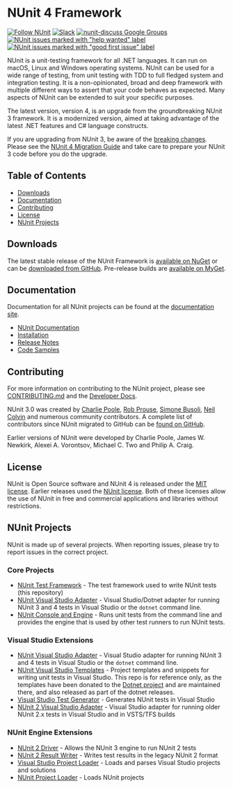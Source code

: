 # NUnit 4 Framework #


[![Follow NUnit](https://img.shields.io/twitter/follow/nunit.svg?style=social)](https://twitter.com/nunit) [![Slack](https://img.shields.io/badge/chat-on%20Slack-brightgreen)](https://join.slack.com/t/nunit/shared_invite/zt-jz58jw68-Led8y3WH4n2a~Y5WjuOpKA) [![nunit-discuss Google Groups](https://img.shields.io/badge/mailing%20list-nunit--discuss-blue.svg)](https://groups.google.com/forum/#!forum/nunit-discuss) [![NUnit issues marked with "help wanted" label](https://img.shields.io/github/issues/nunit/nunit/help%20wanted.svg)](https://github.com/nunit/nunit/issues?q=is%3Aopen+is%3Aissue+label%3A%22help+wanted%22) [![NUnit issues marked with "good first issue" label](https://img.shields.io/github/issues/nunit/nunit/good%20first%20issue.svg)](https://github.com/nunit/nunit/issues?q=is%3Aopen+is%3Aissue+label%3A%22good+first+issue%22)

NUnit is a unit-testing framework for all .NET languages. 
It can run on macOS, Linux and Windows operating systems. 
NUnit can be used for a wide range of testing, from unit testing with TDD to full fledged system and integration testing.
It is a non-opinionated, broad and deep framework with multiple different ways to assert that your code behaves as expected. Many aspects of NUnit can be extended to suit your specific purposes.

The latest version, version 4, is an upgrade from the groundbreaking NUnit 3 framework. It is a modernized version, aimed at taking advantage of the latest .NET features and C# language constructs.

If you are upgrading from NUnit 3, be aware of the [breaking changes](https://docs.nunit.org/articles/nunit/release-notes/breaking-changes.html#nunit-40). Please see the [NUnit 4 Migration Guide](https://docs.nunit.org/articles/nunit/release-notes/Nunit4.0-MigrationGuide.html) and take care to prepare your NUnit 3 code before you do the upgrade.

## Table of Contents ##

- [Downloads](#downloads)
- [Documentation](#documentation)
- [Contributing](#contributing)
- [License](#license)
- [NUnit Projects](#nunit-projects)

## Downloads ##

The latest stable release of the NUnit Framework is [available on NuGet](https://www.nuget.org/packages/NUnit/) or can be [downloaded from GitHub](https://github.com/nunit/nunit/releases). Pre-release builds are [available on MyGet](https://www.myget.org/feed/nunit/package/nuget/NUnit).

## Documentation ##

Documentation for all NUnit projects can be found at the [documentation site](https://docs.nunit.org).

- [NUnit Documentation](https://docs.nunit.org/articles/nunit/intro.html)
- [Installation](https://docs.nunit.org/articles/nunit/getting-started/installation.html)
- [Release Notes](https://docs.nunit.org/articles/nunit/release-notes/framework.html)
- [Code Samples](https://docs.nunit.org/articles/nunit/getting-started/samples.html)

## Contributing ##

For more information on contributing to the NUnit project, please see [CONTRIBUTING.md](https://github.com/nunit/nunit/blob/master/CONTRIBUTING.md) and the [Developer Docs](https://docs.nunit.org/articles/developer-info/Team-Practices.html#technical-practices).

NUnit 3.0 was created by [Charlie Poole](https://github.com/CharliePoole), [Rob Prouse](https://github.com/rprouse), [Simone Busoli](https://github.com/simoneb), [Neil Colvin](https://github.com/oznetmaster) and numerous community contributors. A complete list of contributors since NUnit migrated to GitHub can be [found on GitHub](https://github.com/nunit/nunit/graphs/contributors).

Earlier versions of NUnit were developed by Charlie Poole, James W. Newkirk, Alexei A. Vorontsov, Michael C. Two and Philip A. Craig.

## License ##

NUnit is Open Source software and NUnit 4 is released under the [MIT license](https://raw.githubusercontent.com/nunit/nunit/master/LICENSE.txt). Earlier releases used the [NUnit license](https://nunit.org/nuget/license.html). Both of these licenses allow the use of NUnit in free and commercial applications and libraries without restrictions.

## NUnit Projects ##

NUnit is made up of several projects. When reporting issues, please try to report issues in the correct project.

### Core Projects ###

- [NUnit Test Framework](https://github.com/nunit/nunit) - The test framework used to write NUnit tests (this repository)
- [NUnit Visual Studio Adapter](https://github.com/nunit/nunit3-vs-adapter) - Visual Studio/Dotnet adapter for running NUnit 3 and 4 tests in Visual Studio or the `dotnet` command line.
- [NUnit Console and Engine](https://github.com/nunit/nunit-console) - Runs unit tests from the command line and provides the engine that is used by other test runners to run NUnit tests.

### Visual Studio Extensions ###

- [NUnit Visual Studio Adapter](https://github.com/nunit/nunit3-vs-adapter) - Visual Studio adapter for running NUnit 3 and 4 tests in Visual Studio or the `dotnet` command line.
- [NUnit Visual Studio Templates](https://github.com/nunit/nunit-vs-templates) - Project templates and snippets for writing unit tests in Visual Studio. This repo is for reference only, as the templates have been donated to the [Dotnet project](https://github.com/dotnet/test-templates) and are maintained there, and also released as part of the dotnet releases.
- [Visual Studio Test Generator](https://github.com/nunit/nunit-vs-testgenerator) - Generates NUnit tests in Visual Studio
- [NUnit 2 Visual Studio Adapter](https://github.com/nunit/nunit-vs-adapter) - Visual Studio adapter for running older NUnit 2.x tests in Visual Studio and in VSTS/TFS builds

### NUnit Engine Extensions ###

- [NUnit 2 Driver](https://github.com/nunit/nunit-v2-framework-driver) - Allows the NUnit 3 engine to run NUnit 2 tests
- [NUnit 2 Result Writer](https://github.com/nunit/nunit-v2-result-writer) - Writes test results in the legacy NUnit 2 format
- [Visual Studio Project Loader](https://github.com/nunit/vs-project-loader) - Loads and parses Visual Studio projects and solutions
- [NUnit Project Loader](https://github.com/nunit/nunit-project-loader) - Loads NUnit projects
